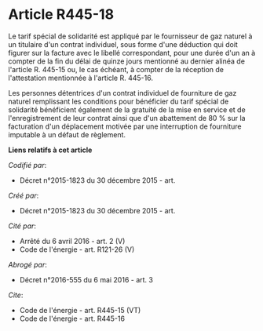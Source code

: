 # Article R445-18

Le tarif spécial de solidarité est appliqué par le fournisseur de gaz naturel à un titulaire d'un contrat individuel, sous
forme d'une déduction qui doit figurer sur la facture avec le libellé correspondant, pour une durée d'un an à compter de la
fin du délai de quinze jours mentionné au dernier alinéa de l'article R. 445-15 ou, le cas échéant, à compter de la réception
de l'attestation mentionnée à l'article R. 445-16. 

Les personnes détentrices d'un contrat individuel de fourniture de gaz naturel remplissant les conditions pour bénéficier du
tarif spécial de solidarité bénéficient également de la gratuité de la mise en service et de l'enregistrement de leur contrat
ainsi que d'un abattement de 80 % sur la facturation d'un déplacement motivée par une interruption de fourniture imputable à
un défaut de règlement.

**Liens relatifs à cet article**

_Codifié par_:

  - Décret n°2015-1823 du 30 décembre 2015 - art.

_Créé par_:

  - Décret n°2015-1823 du 30 décembre 2015 - art.

_Cité par_:

  - Arrêté du 6 avril 2016 - art. 2 (V)
  - Code de l'énergie - art. R121-26 (V)

_Abrogé par_:

  - Décret n°2016-555 du 6 mai 2016 - art. 3

_Cite_:

  - Code de l'énergie - art. R445-15 (VT)
  - Code de l'énergie - art. R445-16
